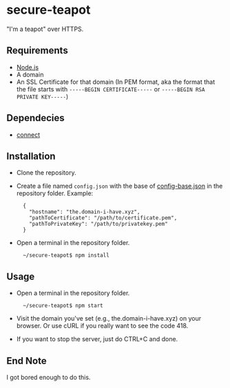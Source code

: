 # secure-teapot

"I'm a teapot" over HTTPS.

Requirements
-----------
* [Node.js](https://nodejs.org/)
* A domain
* An SSL Certificate for that domain (In PEM format, aka the format that the file starts with `-----BEGIN CERTIFICATE-----` or `-----BEGIN RSA PRIVATE KEY-----`)

Dependecies
-----------
* [connect](https://www.npmjs.com/package/connect)

Installation
-----------
* Clone the repository.
* Create a file named `config.json` with the base of [config-base.json](https://github.com/linuxgemini/secure-teapot/blob/master/config-base.json) in the repository folder.
Example:		

		{
		  "hostname": "the.domain-i-have.xyz",
		  "pathToCertificate": "/path/to/certificate.pem",
		  "pathToPrivateKey": "/path/to/privatekey.pem"
		}
* Open a terminal in the repository folder.

        ~/secure-teapot$ npm install
        
Usage
-----------
* Open a terminal in the repository folder.

        ~/secure-teapot$ npm start
* Visit the domain you've set (e.g., the.domain-i-have.xyz) on your browser. Or use cURL if you really want to see the code 418.
* If you want to stop the server, just do CTRL+C and done.

End Note
-----------
I got bored enough to do this.
